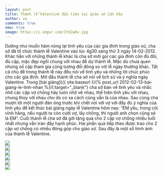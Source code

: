 ```yaml
---
layout: post
title: Thánh lễ Valentine đầu tiên tại giáo xứ Cần Xây
author: va
comments: true
new: true
image: https://i.imgur.com/IYd2wDv.jpg
---
```


Dường như muốn hâm nóng lại tình yêu của các gia đình trong giáo xứ, cha sở đã tổ chức thánh lễ Valentine vào lúc 4g30 sáng thứ 3 ngày 14-02-2012. Khác hẳn với những thánh lễ khác là cha sở mời gọi các gia đình còn đủ đôi, đủ cặp, mặc đẹp ngồi chung với nhau để dự thánh lễ. Mặc dù chưa quen nhưng số cặp tham gia cũng tương đối đông so với lễ ngày thường khác. Tất cả chủ đề trong thánh lễ này đều nói về tình yêu và những lời chúc phúc cho các gia đình. Mở đầu thánh lễ cha sở nói về lịch sử và ý nghĩa ngày Valentine. Trong [bài giảng]({{ site.baseurl }}{% post_url 2012-02-13-bai-giang-le-tinh-nhan %}){:target="\_blank"} cha sở bàn về tình yêu và nhắc nhở các cặp vợ chồng hãy luôn nhớ về nhau, thể hiện tình yêu với nhau, chung thủy với nhau cho dù có xa cách cũng vẫn là của nhau. Sau cùng cha mượn lời một người đàn ông trước khi chết nói với vợ với đầy đủ ý nghĩa của tình yêu để kết thúc bài giảng ngày lễ Valentine hôm nay: “EM yêu, trong cõi vĩnh hằng, nếu người ta còn cưới vợ, lấy chồng, thì người anh chọn cũng sẽ là EM”. Cuối thánh lễ cha sở đã gởi tặng quà cho 2 cặp vợ chồng nhiều tuổi nhất nhưng vẫn tràn đầy hạnh phúc. Hai phần quà tiếp theo được trao cho 2 cặp vợ chồng có nhiều đóng góp cho giáo xứ. Sau đây là một số hình ảnh của thánh lễ Valentine.

<div class="center">
    <img src="https://i.imgur.com/HgRWsRX.jpg" />
</div>

<div class="center">
    <img src="https://i.imgur.com/JPjVSaZ.jpg" />
</div>

<div class="center">
    <img src="https://i.imgur.com/fU2vuAf.jpg" />
</div>

<div class="center">
    <img src="https://i.imgur.com/7aWL1vv.jpg" />
</div>

<div class="center">
    <img src="https://i.imgur.com/EV6zHNY.jpg" />
</div>

<div class="center">
    <img src="https://i.imgur.com/I0T2UHB.jpg" />
</div>
